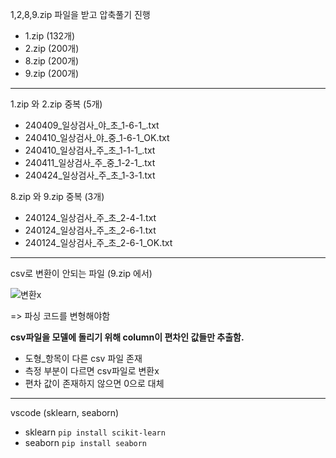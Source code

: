 1,2,8,9.zip 파일을 받고 압축풀기 진행
- 1.zip (132개)
- 2.zip (200개)
- 8.zip (200개)
- 9.zip (200개)

-------------------------------------------------------------------------------------------------

1.zip 와 2.zip 중복 (5개)
 - 240409_일상검사_야_초_1-6-1_.txt
 - 240410_일상검사_야_중_1-6-1_OK.txt
 - 240410_일상검사_주_초_1-1-1_.txt
 - 240411_일상검사_주_중_1-2-1_.txt
 - 240424_일상검사_주_초_1-3-1.txt

8.zip 와 9.zip 중복 (3개)
 - 240124_일상검사_주_초_2-4-1.txt
 - 240124_일상검사_주_초_2-6-1.txt
 - 240124_일상검사_주_초_2-6-1_OK.txt

-------------------------------------------------------------------------------------------------

csv로 변환이 안되는 파일 (9.zip 에서)

![변환x](https://github.com/Prcnsi/Deep-learning-based_CMM_Anomaly-detection/assets/87318054/fb36c10d-8d18-497b-a264-8124acaa0288)

=> 파싱 코드를 변형해야함


**csv파일을 모델에 돌리기 위해 column이 편차인 값들만 추출함.**

- 도형_항목이 다른 csv 파일 존재
- 측정 부분이 다르면 csv파일로 변환x
- 편차 값이 존재하지 않으면 0으로 대체
-------------------------------------------------------------------------------------------------

vscode (sklearn, seaborn)
 - sklearn
```pip install scikit-learn```
 - seaborn
```pip install seaborn```
